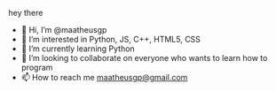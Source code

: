 hey there 

- 👋 Hi, I’m @maatheusgp
- 👀 I’m interested in Python, JS, C++, HTML5, CSS
- 🌱 I’m currently learning Python
- 💞️ I’m looking to collaborate on everyone who wants to learn how to program 
- 📫 How to reach me maatheusgp@gmail.com

<!---
maatheusgp/maatheusgp is a ✨ special ✨ repository because its `README.md` (this file) appears on your GitHub profile.
You can click the Preview link to take a look at your changes.
--->
